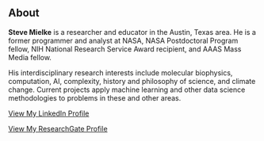 ## About
<b>Steve Mielke</b> is a researcher and educator in the Austin, Texas area. He is a former programmer and analyst at NASA, NASA Postdoctoral Program fellow, NIH National Research Service Award recipient, and AAAS Mass Media fellow. 

His interdisciplinary research interests include molecular biophysics, computation, AI, complexity, history and philosophy of science, and climate change. Current projects apply machine learning and other data science methodologies to problems in these and other areas.

<a href="https://www.linkedin.com/in/steven-mielke/">View My LinkedIn Profile</a>

<a href="https://www.researchgate.net/profile/Steven_Mielke2">View My ResearchGate Profile</a>



